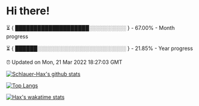 # Hi there!

⏳ { ████████████████████░░░░░░░░░░ } - 67.00% - Month progress

⏳ { ██████░░░░░░░░░░░░░░░░░░░░░░░░ } - 21.85% - Year progress

⏰ Updated on Mon, 21 Mar 2022 18:27:03 GMT


[![Schlauer-Hax's github stats](https://github-readme-stats.vercel.app/api?username=Schlauer-Hax&show_icons=true&theme=dark&count_private=true)](https://github.com/Schlauer-Hax)


[![Top Langs](https://github-readme-stats.vercel.app/api/top-langs/?username=Schlauer-Hax&layout=compact&theme=dark)](https://github.com/Schlauer-Hax?tab=repositories)


[![Hax's wakatime stats](https://github-readme-stats.vercel.app/api/wakatime?username=Hax&theme=dark)](https://wakatime.com/@Hax)


